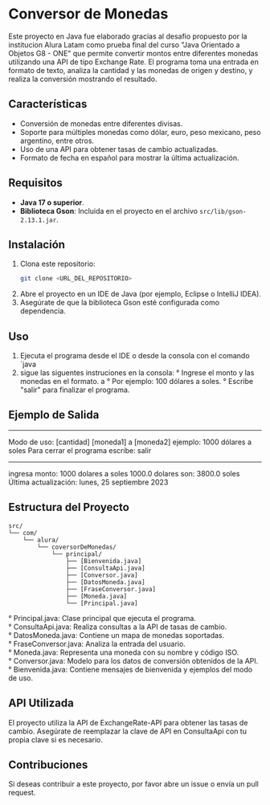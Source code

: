 # Conversor de Monedas

Este proyecto en Java fue elaborado gracias al desafio propuesto por la institucion Alura Latam como prueba final del 
curso "Java Orientado a Objetos G8 - ONE" que permite convertir montos entre diferentes monedas utilizando una API de 
tipo Exchange Rate. El programa toma una entrada en formato de texto, analiza la cantidad y las monedas de origen y 
destino, y realiza la conversión mostrando el resultado.

## Características

- Conversión de monedas entre diferentes divisas.
- Soporte para múltiples monedas como dólar, euro, peso mexicano, peso argentino, entre otros.
- Uso de una API para obtener tasas de cambio actualizadas.
- Formato de fecha en español para mostrar la última actualización.

## Requisitos

- **Java 17 o superior**.
- **Biblioteca Gson**: Incluida en el proyecto en el archivo `src/lib/gson-2.13.1.jar`.

## Instalación

1. Clona este repositorio:
   ```bash
   git clone <URL_DEL_REPOSITORIO>
2. Abre el proyecto en un IDE de Java (por ejemplo, Eclipse o IntelliJ IDEA).
3. Asegúrate de que la biblioteca Gson esté configurada como dependencia.

## Uso
1. Ejecuta el programa desde el IDE o desde la consola con el comando `java
2. sigue las siguentes instruciones en la consola:
    ° Ingrese el monto y las monedas en el formato.
      <cantidad> <monedaOrigen> a <monedaDestino>
    ° Por ejemplo: 100 dólares a soles.
    ° Escribe "salir" para finalizar el programa.

## Ejemplo de Salida
*************************************************
Modo de uso: [cantidad] [moneda1] a [moneda2]
ejemplo: 1000 dólares a soles
Para cerrar el programa escribe: salir
*************************************************

ingresa monto: 
1000 dolares a soles
1000.0 dolares son: 3800.0 soles
Última actualización: lunes, 25 septiembre 2023  

## Estructura del Proyecto
    src/
    └── com/
        └── alura/
            └── coversorDeMonedas/
                └── principal/
                    ├── [Bienvenida.java]
                    ├── [ConsultaApi.java]
                    ├── [Conversor.java]
                    ├── [DatosMoneda.java]
                    ├── [FraseConversor.java]
                    ├── [Moneda.java]
                    └── [Principal.java]

° Principal.java: Clase principal que ejecuta el programa.  
° ConsultaApi.java: Realiza consultas a la API de tasas de cambio.  
° DatosMoneda.java: Contiene un mapa de monedas soportadas.  
° FraseConversor.java: Analiza la entrada del usuario.  
° Moneda.java: Representa una moneda con su nombre y código ISO.  
° Conversor.java: Modelo para los datos de conversión obtenidos de la API.   
° Bienvenida.java: Contiene mensajes de bienvenida y ejemplos del modo de uso.

## API Utilizada
El proyecto utiliza la API de ExchangeRate-API para obtener las tasas de cambio. Asegúrate de reemplazar la clave 
de API en ConsultaApi con tu propia clave si es necesario.

## Contribuciones
Si deseas contribuir a este proyecto, por favor abre un issue o envía un pull request.


